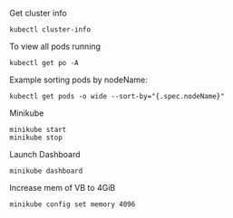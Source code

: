 Get cluster info
```
kubectl cluster-info
```

To view all pods running
```
kubectl get po -A
```

Example sorting pods by nodeName:
```
kubectl get pods -o wide --sort-by="{.spec.nodeName}"
```

Minikube
```
minikube start
minikube stop
```
Launch Dashboard
```
minikube dashboard
```

Increase mem of VB to 4GiB
```
minikube config set memory 4096
```
